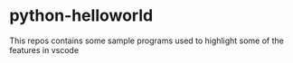 # python-helloworld
This repos contains some sample programs used to highlight some of the features in vscode